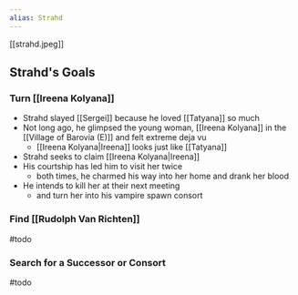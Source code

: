 ```yaml
---
alias: Strahd
---
```

[[strahd.jpeg]]
## Strahd's Goals
### Turn [[Ireena Kolyana]]
- Strahd slayed [[Sergei]] because he loved [[Tatyana]] so much
- Not long ago, he glimpsed the young woman, [[Ireena Kolyana]] in the [[Village of Barovia (E)]] and felt extreme deja vu
	- [[Ireena Kolyana|Ireena]] looks just like [[Tatyana]]
- Strahd seeks to claim [[Ireena Kolyana|Ireena]]
- His courtship has led him to visit her twice
	- both times, he charmed his way into her home and drank her blood
- He intends to kill her at their next meeting
	- and turn her into his vampire spawn consort

### Find [[Rudolph Van Richten]]
#todo 
### Search for a Successor or Consort
#todo 